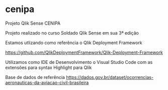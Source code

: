 # cenipa
Projeto Qlik Sense CENIPA

Projeto realizado no curso Soldado Qlik Sense em sua 3ª edição

Estamos utlizando como referência o Qlik Deployment Framework

https://github.com/QlikDeploymentFramework/Qlik-Deployment-Framework

Utilizamos como IDE de Desenvolvimento o Visual Studio Code com as extensões para syntax Highlight para Qlik

Base de dados de referência https://dados.gov.br/dataset/ocorrencias-aeronauticas-da-aviacao-civil-brasileira
